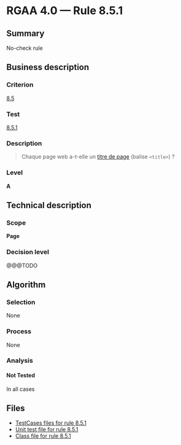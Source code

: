 # RGAA 4.0 — Rule 8.5.1

## Summary

No-check rule

## Business description

### Criterion

[8.5](https://www.numerique.gouv.fr/publications/rgaa-accessibilite/methode/criteres/#crit-8-5)

### Test

[8.5.1](https://www.numerique.gouv.fr/publications/rgaa-accessibilite/methode/criteres/#test-8-5-1)

### Description

> Chaque page web a-t-elle un [titre de page](https://www.numerique.gouv.fr/publications/rgaa-accessibilite/methode/glossaire/#titre-de-page) (balise `<title>`) ?

### Level

**A**


## Technical description

### Scope

**Page**

### Decision level

@@@TODO


## Algorithm

### Selection

None

### Process

None

### Analysis

#### Not Tested

In all cases


## Files

- [TestCases files for rule 8.5.1](https://gitlab.com/asqatasun/Asqatasun/-/tree/master/rules/rules-rgaa4.0/src/test/resources/testcases/rgaa40/Rgaa40Rule080501/)
- [Unit test file for rule 8.5.1](https://gitlab.com/asqatasun/Asqatasun/-/blob/master/rules/rules-rgaa4.0/src/test/java/org/asqatasun/rules/rgaa40/Rgaa40Rule080501Test.java)
- [Class file for rule 8.5.1](https://gitlab.com/asqatasun/Asqatasun/-/blob/master/rules/rules-rgaa4.0/src/main/java/org/asqatasun/rules/rgaa40/Rgaa40Rule080501.java)


